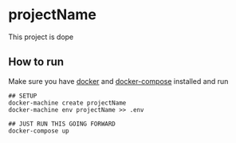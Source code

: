 # projectName

This project is dope

## How to run

Make sure you have [docker](https://docs.docker.com/install/) and [docker-compose](https://docs.docker.com/compose/install/) installed and run

```shell
## SETUP
docker-machine create projectName
docker-machine env projectName >> .env

## JUST RUN THIS GOING FORWARD
docker-compose up  
```
